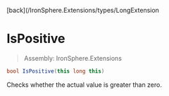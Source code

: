 ﻿

[back](/IronSphere.Extensions/types/LongExtension

# IsPositive

> Assembly: IronSphere.Extensions

```csharp
bool IsPositive(this long this)
```

Checks whether the actual value is greater than zero.

 